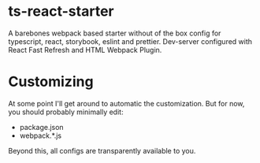 # ts-react-starter

A barebones webpack based starter without of the box config for typescript, react, storybook, eslint and prettier. Dev-server configured with
React Fast Refresh and HTML Webpack Plugin.

# Customizing

At some point I'll get around to automatic the customization. But for now, you should probably minimally edit:

* package.json
* webpack.*.js

Beyond this, all configs are transparently available to you.